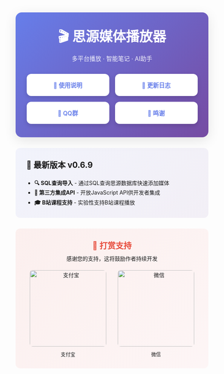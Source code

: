 <div class="sy__outline" style="max-width: 900px; margin: 0 auto;">
    <div style="text-align: center; padding: 2.5em 1.5em; background: linear-gradient(135deg, #667eea 0%, #764ba2 100%); border-radius: 16px; box-shadow: 0 8px 32px rgba(0,0,0,0.1);">
        <h1 style="color: white; margin: 0 0 0.3em; font-size: 2.5em; font-weight: 600;">🎬 思源媒体播放器</h1>
        <p style="color: rgba(255,255,255,0.9); margin: 0 0 2em; font-size: 1.1em;">多平台播放 · 智能笔记 · AI助手</p>
        <div style="display: flex; justify-content: center; gap: 15px; flex-wrap: wrap;">
            <a href="https://vcne5rvqxi9z.feishu.cn/wiki/KZSMwZk7JiyzFtkgmPUc8rHxnVh?from=from_copylink" 
               style="display: inline-block; min-width: 160px; padding: 18px 28px; background: white; color: #667eea; border-radius: 12px; text-decoration: none; font-size: 1.1em; font-weight: 600; box-shadow: 0 4px 12px rgba(0,0,0,0.15);">
                📖 使用说明
            </a>
            <a href="https://vcne5rvqxi9z.feishu.cn/wiki/FEDdw8o7ti1IPpkJLjXcNX7En6d?from=from_copylink" 
               style="display: inline-block; min-width: 160px; padding: 18px 28px; background: white; color: #667eea; border-radius: 12px; text-decoration: none; font-size: 1.1em; font-weight: 600; box-shadow: 0 4px 12px rgba(0,0,0,0.15);">
                🔄 更新日志
            </a>
            <a href="https://qm.qq.com/q/wpHDtsfxCw" 
               style="display: inline-block; min-width: 160px; padding: 18px 28px; background: white; color: #667eea; border-radius: 12px; text-decoration: none; font-size: 1.1em; font-weight: 600; box-shadow: 0 4px 12px rgba(0,0,0,0.15);">
                👥 QQ群
            </a>
            <a href="https://vcne5rvqxi9z.feishu.cn/wiki/HOKAw3KTiigaVukvcencOUh7nEb" 
               style="display: inline-block; min-width: 160px; padding: 18px 28px; background: white; color: #667eea; border-radius: 12px; text-decoration: none; font-size: 1.1em; font-weight: 600; box-shadow: 0 4px 12px rgba(0,0,0,0.15);">
                👏 鸣谢
            </a>
        </div>
    </div>
    <div style="margin-top: 2em; padding: 2em; background: linear-gradient(135deg, rgba(102,126,234,0.08), rgba(118,75,162,0.08)); border: 1px solid var(--b3-theme-border); border-radius: 12px; box-shadow: 0 4px 12px var(--b3-theme-shadow);">
        <h2 style="color: var(--b3-theme-primary); margin: 0 0 1em; font-size: 1.5em;">🚀 最新版本 v0.6.9</h2>
        <ul style="margin: 0; padding-left: 1.5em; line-height: 1.8; color: var(--b3-theme-on-surface);">
            <li><strong>🔍 SQL查询导入</strong> - 通过SQL查询思源数据库快速添加媒体</li>
            <li><strong>🔌 第三方集成API</strong> - 开放JavaScript API供开发者集成</li>
            <li><strong>🎓 B站课程支持</strong> - 实验性支持B站课程播放</li>
        </ul>
    </div>
    <div style="margin-top: 2em; padding: 2em; background: linear-gradient(135deg, rgba(231,76,60,0.08), rgba(255,154,158,0.08)); border: 1px solid var(--b3-theme-border); border-radius: 12px; box-shadow: 0 4px 12px var(--b3-theme-shadow); text-align: center;">
        <h2 style="color: #e74c3c; margin: 0 0 0.5em; font-size: 1.5em;">🧧 打赏支持</h2>
        <p style="margin: 0 0 1.5em; color: var(--b3-theme-on-surface-light);">感谢您的支持，这将鼓励作者持续开发</p>
        <div style="display: flex; justify-content: center; gap: 30px; flex-wrap: wrap;">
            <div>
                <img src="/plugins/siyuan-media-player/assets/images/alipay.jpg" alt="支付宝" style="width: 200px; border-radius: 8px; box-shadow: 0 4px 12px var(--b3-theme-shadow-light);">
                <p style="margin: 0.8em 0 0; color: var(--b3-theme-on-surface-light); font-size: 0.9em;">支付宝</p>
            </div>
            <div>
                <img src="/plugins/siyuan-media-player/assets/images/wechat.jpg" alt="微信" style="width: 200px; border-radius: 8px; box-shadow: 0 4px 12px var(--b3-theme-shadow-light);">
                <p style="margin: 0.8em 0 0; color: var(--b3-theme-on-surface-light); font-size: 0.9em;">微信</p>
            </div>
        </div>
    </div>
</div>
